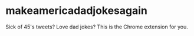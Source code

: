 # makeamericadadjokesagain
Sick of 45's tweets? Love dad jokes? This is the Chrome extension for you.
